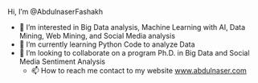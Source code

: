 Hi, I’m @AbdulnaserFashakh
- 👀 I’m interested in Big Data analysis, Machine Learning with AI, Data Mining, Web Mining, and Social Media analysis 
- 🌱 I’m currently learning Python Code to analyze Data
- 💞️ I’m looking to collaborate on a program Ph.D. in Big Data and Social Media Sentiment Analysis
  - 📫 How to reach me contact to my website www.abdulnaser.com


<!---
AbdulnaserFashakh/AbdulnaserFashakh is a ✨ special ✨ repository because its `README.md` (this file) appears on your GitHub profile.
You can click the Preview link to take a look at your changes.
--->
